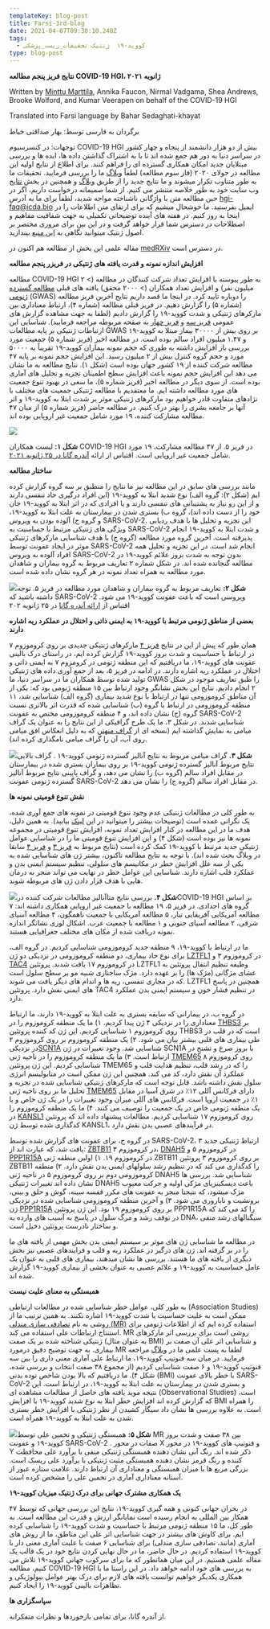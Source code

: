 ```yaml
---
templateKey: blog-post
title: Farsi-3rd-blog
date: 2021-04-07T09:30:10.248Z
tags:
  - کووید-۱۹  ژنتیک تحقیقات_زیست_پزشکی
type: blog-post
---
```

**نتایج فریز پنجم مطالعه COVID-19 HGI، ژانویه ۲۰۲۱**

Written by [Minttu Marttila](https://twitter.com/MinttuMarttila1), Annika Faucon, Nirmal Vadgama, Shea Andrews, Brooke Wolford, and Kumar Veerapen on behalf of the COVID-19 HGI

Translated into Farsi language by Bahar Sedaghati-khayat

برگردان به فارسی توسط: بهار صداقتی خیاط

توجهات: در کنسرسیوم COVID-19 HGI بیش از دو هزار دانشمند از پنجاه و چهار کشور در سراسر دنیا به دور هم جمع شده اند تا با به اشتراک گذاشتن داده ها، ایده ها و بررسی مبتلایان جدید امکان همکاری گسترده ای را فراهم کنند. برای اطلاع از نتایج اولیه این مطالعه در جولای ۲۰۲۰ (فاز سوم مطالعه) لطفاً [وبلاگ](https://www.covid19hg.org/blog/2020-09-24-freeze-3-results/) ما را بررسی فرمایید. تحقیقات ما به طور متناوب تکرار میشوند و ما نتایج جدید را از طریق [وبلاگ](https://www.covid19hg.org/blog/2020-09-24-freeze-3-results/) و همچنین در بخش [نتایج](https://www.covid19hg.org/results/r5/) وب سایت خود به طور خلاصه منتشر می کنیم. از شما صمیمانه درخواست داریم، اگر در حین مطالعه متن با واژگانی ناشناخته مواجه شدید، لطفاً برای ما به آدرس hgi-faq@icda.bio ایمیل بفرستید. ما خوشحال میشیم که برای ارتقای متن اطلاعات را در اینجا به روز کنیم. در هفته های آینده توضیحاتی تکمیلی به جهت شفافیت مفاهیم و اصطلاحات در دسترس شما قرار خواهد گرفت و در این بین برای مروری مختصر بر اصول ژنتیک میتوانید نگاهی به [این منبع](https://medlineplus.gov/genetics/understanding/) بیندازید.

مقاله علمی این بخش از مطالعه هم اکنون در [medRXiv](https://www.medrxiv.org/content/10.1101/2021.03.10.21252820v1) در دسترس است.

**افزایش اندازه نمونه و قدرت یافته های ژنتیکی در فریزر پنجم مطالعه**

مطالعه COVID-19 HGI به طور پیوسته با افزایش تعداد شرکت کنندگان در مطالعه (> ۲ میلیون نفر) و افزایش تعداد همکاران (> ۲۰۰۰ محقق) یافته های قبلی [مطالعه گسترده ژنومی](https://www.broadinstitute.org/files/styles/visuals_style/public/GWAS-Explainer-08-02-17.jpg?itok=-6sgc6nN) (GWAS) را دوباره تایید کرد. در اینجا ما قصد داریم نتایج آخرین فریز مطالعه (شماره ۵) را گزارش دهیم. در فریز قبلی مطالعه (شماره ۴)، ارتباط معناداری بین مارکرهای ژنتیکی و شدت کووید-۱۹ را گزارش دادیم (لطفا به جهت مشاهده گزارش های عمومی [فریز سه](https://www.covid19hg.org/blog/2020-09-24-freeze-3-results/) و [فریز چهار](https://www.covid19hg.org/blog/2020-11-24-covid-19-hgi-results-for-data-freeze-4-october-2020/) به صفحه مربوطه مراجعه فرمایید). شناسایی این ارتباطات ژنتیکی بر پایه مطالعات GWAS بر روی بیش از ۳۰۰۰۰ بیمار مبتلا به کووید-۱۹ و ۱.۴۷ میلیون افراد سالم بوده است. در مطالعه اخیر (فریز شماره ۵) جمعیت مورد بررسی باز افزایش داشته به طوری که حجم نمونه بیماران کووید-۱۹ تقریباً به ۵۰۰۰۰ مورد و حجم گروه کنترل بیش از ۲ میلیون رسید. این افزایش حجم نمونه بر پایه ۴۷ مطالعه شرکت کننده از ۱۹ کشور جهان بوده است (شکل ۱). نتایج مطالعه به ما نشان می دهد این افزایش حجم نمونه باعث افزایش سطح اطمینان تجزیه و تحلیل های آماری بوده است. از سوی دیگر در مطالعه اخیر (فریز شماره ۵)، ما سعی در بهبود تنوع جمعیت های مورد مطالعه داشته ایم. ما معتقدیم با مطالعه ژنتیکی جمعیت های مختلف با نژادهای متفاوت قادر خواهیم بود مارکرهای ژنتیکی موثر بر شدت ابتلا به کووید-۱۹ و اثر آنها بر جامعه بشری را بهتر درک کنیم. در مطالعه حاضر (فریز شماره ۵) از میان ۴۷ مطالعه مشارکت کننده، ۱۹ مورد شامل جمعیت غیر اروپایی بوده اند.

![](https://lh4.googleusercontent.com/bMS0gVJ20Pyl1RaqwmA1gkmIiayTwAY7JD-rV1C3PIURfH9qgim5S0srYQHku--9fFZHHpMgJ4VqpFtSBa04b-VZ05qK_ZYE0KSN0-3tjwEgh7WteIFWKlnJfvWkBsEcIiBFUWB9)

**شکل ۱:** لیست همکاران COVID-19 HGI در فریز ۵. از ۴۷ مطالعه مشارکت، ۱۹ مورد شامل جمعیت غیر اروپایی است. اقتباس از ارائه [آندره گانا در ۲۵ ژانویه ۲۰۲۱](https://www.covid19hg.org/blog/2021-01-29-january-25-2021-meeting/).

**ساختار مطالعه**

مانند بررسی های سابق در این مطالعه نیز ما نتایج را منطبق بر سه گروه گزارش کرده ایم (شکل ۲): گروه الف) نوع شدید ابتلا به کووید-۱۹ (این افراد درگیری حاد تنفسی دارند و از این رو نیاز به پشتیبانی های تنفسی دارند و یا افرادی که در اثر ابتلا به کووید-۱۹ جان خود را از دست داده اند)، گروه ب) بستری شدن در بیمارستان به علت ابتلا به کووید-۱۹، و گروه ج) آلوده بودن به ویروس SARS-CoV-2. این تجزیه و تحلیل ها با هدف ردیابی ویژگی های ژنتیکی مرتبط با حساسیت به SARS-CoV-2 و شدت ابتلا به کووید-۱۹ انجام پذیرفته است. آخرین گروه مورد مطالعه (گروه ج) با هدف شناسایی مارکرهای ژنتیکی موثر در ایجاد عفونت توسط SARS-CoV-2 انجام شد است. در این تجزیه و تحلیل همه افراد آلوده به ویروس SARS-CoV-2 بدون توجه به شدت بروز علائم کووید-۱۹ در مطالعه گنجانده شده اند. در شکل شماره ۲ تعاریف مربوط به گروه بیماران و شاهدان مورد مطالعه به همراه تعداد نمونه در هر گروه نشان داده شده است.

![](https://lh4.googleusercontent.com/AJpVhTymX8P1dUrJCJvXx9Kq996mszcRueCCtyGpIt45FzPY55mErI42CbQMNLA2VQ9v6HUWT-a69oTghm85FQ4-id499KDFt-Gf7OyBmMX0sUWqUm5N-koFdmzAQgiV-w3F-sEx)**شکل ۲:** تعاریف مربوط به گروه بیماران و شاهدان مورد مطالعه در فریز ۵. توجه داشته باشید که SARS-CoV-2 ویروسی است که باعث عفونت کووید-۱۹ می شود. اقتباس از [ارائه آندره گانا](https://www.covid19hg.org/blog/2021-01-29-january-25-2021-meeting/) در ۲۵ ژانویه ۲۰۲

**بعضی از مناطق ژنومی مرتبط با کووید-۱۹ به ایمنی ذاتی و اختلال در عملکرد ریه اشاره دارند**

همان طور که پیش از این در نتایج [فریز ۴](https://www.covid19hg.org/blog/2020-11-24-covid-19-hgi-results-for-data-freeze-4-october-2020/) مارکرهای ژنتیکی جدیدی بر روی کروموزوم ۷ در ارتباط با حساسیت و شدت بروز کووید-۱۹ گزارش کرده ایم، در راستای درک بالینی عفونت های کووید-۱۹، ما دریافتیم که این منطقه ژنومی در کرومزوم ۷ به ایمنی ذاتی و اختلال در عملکرد ریه اشاره دارند. در ادامه در فریز ۵، بعد از جمع آوری داده های ژنتیکی تولید شده توسط همکاران ما در سراسر دنیا، ما GWAS را طبق تعاریف موجود در شکل ۲ انجام دادیم. نتایج این بخش نشانگر وجود ارتباط بین ۱۵ منطقه ژنومی بود که: یکی از آن مناطق کروموزومی تنها در ارتباط با نوع شدید بیماری (گروه الف) شناسایی شد، ۱۱ منطقه کروموزومی در ارتباط با گروه (ب) شناسایی شده که قدرت اثر بالاتری نسبت گروه (ج) نشان داده اند، و ۴ منطقه کروموزومی مختص به عفونت SARS-CoV-2 شناسایی شدند. در شکل ۳، ما یک طرح گرافیکی از این نتایج را به عنوان یک گراف میامی به نمایش گذاشته ایم (نسخه ای از [گراف منهتن](https://en.wikipedia.org/wiki/Manhattan_plot) که به دلیل انعکاس افق میامی روی آب، آن را گراف میامی نامگذاری کرده اند).

![](https://lh3.googleusercontent.com/s6eGVuzU7YCcppRDbiA5v4f7LG8-S14tESdgzgjJw4E5um_YTck3VvT027saTBQUK8vvg5odbzQHvAk0Qnn2QsbAMFtpij68IuIAkbhqceEdQsXmrIwWfXPMIihNJBgt65V2MY5k)**شکل ۳.** گراف میامی مربوط به نتایج آنالیز گسترده ژنومی کووید-۱۹ . گراف بالایی نتایج مربوط آنالیز گسترده ژنومی کووید-۱۹ بر روی بیماران بستری شده در بیمارستان در مقابل افراد سالم (گروه ب) را نشان می دهد، و گراف پایینی نتایج مربوط آنالیز گسترده ژنومی عفونت SARS-CoV-2 در مقابل افراد سالم (گروه ج) را نشان می دهد.

**نقش تنوع قومیتی نمونه ها**

به طور کلی در مطالعات ژنتیکی عدم وجود تنوع قومیتی در نمونه های جمع آوری شده، یک نگرانی عمده است (توضیحات بیشتر را میتوانید در این [لینک](https://www.vox.com/science-and-health/2018/10/22/17983568/dna-tests-precision-medicine-genetics-gwas-diversity-all-of-us) بیابید). به همین دلیل، هدف ما در این مطالعه در کنار افزایش تعداد نمونه، افزایش تنوع قومیتی در مجموعه نمونه ها نیز بوده است (شکل ۴) و این افزایش تنوع قومیتی ما را در شناسایی عوامل ژنتیکی جدید مرتبط با کووید-۱۹ کمک کرده است (نتایج مربوط به [فریز ۳](https://www.covid19hg.org/blog/2020-09-24-freeze-3-results/) و [فریز ۴](https://www.covid19hg.org/blog/2020-11-24-covid-19-hgi-results-for-data-freeze-4-october-2020/) سابقا در وبلاگ بحث شده اند). با توجه به نتایج مطالعه تاکنون، بیشتر ژن های شناسایی شده به یکی از سه علل افزایش خطر در مکانیسم های سلولی، تنظیم سیستم ایمنی بدن و عملکرد قلب اشاره دارند. شناسایی این عوامل خطر در نهایت می تواند منجر به درمان هایی با هدف قرار دادن ژن های مربوطه شوند.

![](https://lh3.googleusercontent.com/derCcUQy3_7TIiqv3EiNhZIPWQZfi_LHBAreZLNK5d_qj0shFoelPNjlZZjI1D9c_TkDzE_bvWXXTaqCVsOkN_boetDYkzy4bTzvUYFeJ86FWGo0TncJ6x98D2kmz0qbe8HmiIX3)**شکل ۴.** بررسی نتایج متاآنالیز مطالعات شرکت کننده درCOVID-19 HGI بر اساس گروه های اجدادی. در فریز ۵، ۱۹ مطالعه با جمعیت غیر اروپایی همکاری داشته اند: ۷ مطالعه آمریکایی آفریقایی تبار، ۵ مطالعه آمریکایی با جمعیت ناهمگون، ۴ مطالعه آسیای شرقی، ۲ مطالعه آسیای جنوبی و ۱ مطالعه با جمعیت عرب. اشکال لوزی نشانگر اندازه نمونه دریافت شده از مکان های مختلف جغرافیایی هستند.

ما در ارتباط با کووید-۱۹، ۹ منطقه جدید کروموزومی شناسایی کردیم. در گروه الف، برای نوع حاد بیماری، دو منطقه کروموزومی در نزدیکی دو ژن [LZTFL1](https://www.genecards.org/cgi-bin/carddisp.pl?gene=LZTFL1) در کروموزوم ۳ و [TAC4](https://www.genecards.org/cgi-bin/carddisp.pl?gene=TAC4) در کروموزوم ۱۷ یافت شدند. پروتئین LZTFL1 وظیفه تنظیم انتقال پروتئین به غشای مژگانی (مژک ها) را بر عهده دارد. مژک ساختاری شبیه مو بر سطح سلول است که در مجاری تنفسی، ریه ها و اندام های دیگر یافت می شوند. LZTFL1 همچنین در پاسخ های ایمنی نفش دارد. پروتئین TAC4 در تنظیم فشار خون و سیستم ایمنی بدن عملکرد دارد.

در گروه ب، در بیمارانی که سابقه بستری به علت ابتلا به کووید-۱۹ دارند، ما ارتباط معناداری را در نزدیکی ۴ ژن پیدا کردیم. ۱) ما یک منطقه کروموزوم را در [THBS3](https://www.genecards.org/cgi-bin/carddisp.pl?gene=THBS3) بر روی کروموزوم ۱ شناسایی کردیم. این ژن کد کننده پروتئین THBS3 است که در قلب در طی بیماری های قلبی بیشتر بیان می شود. ۲) یک منطقه کروموزوم بر روی کروموزوم ۲ در نزدیکی[SCN1A](https://www.genecards.org/cgi-bin/carddisp.pl?gene=SCN1A) شناسایی شد. وجود تغییرات در ژن SCN1A با بروز صرع و تشنج در ارتباط است. ۳) ما یک منطقه کروموزوم را در ناحیه ژنی [TMEM65](https://www.genecards.org/cgi-bin/carddisp.pl?gene=TMEM65) روی کروموزوم ۸ شناسایی کردیم. این ژن پروتئین TMEM65 را که در رشد قلب، تنظیم هدایت قلب و عملکرد آن نقش دارد، کد می کند. همچنین این ژن ممکن است در متابولیسم انرژی سلول نقش داشته باشد. قابل توجه است که مارکرهای ژنتیکی شناسایی شده در تجزیه و تحلیل ما بر روی ناحیه ژنی [TMEM65](https://www.genecards.org/cgi-bin/carddisp.pl?gene=TMEM65) دارای فرکانس آللی ۱۲٪ در شرق آسیا در مقابل ۱٪ در جمعیت اروپا است. فرکانس های آللی میزان وجود تغییرات را در یک ژن خاص و یا یک منطقه ژنومی خاص در یک جمعیت را توصیف می کنند. ۴) ما یک منطقه کروموزوم را در [KANSL1](https://www.genecards.org/cgi-bin/carddisp.pl?gene=KANSL1) روی کروموزوم ۱۷ شناسایی کردیم. مطالعات پیشنهاد داده اند که پروتئین کدگذاری شده توسط ژن KANSL1، در فرآیندهای عصبی بدن نقش دارد.

در گروه ج، برای عفونت های گزارش شده توسط SARS-CoV-2، ۳ ارتباط ژنتیکی جدید یافت شد، که عبارت اند از: [ZBTB11](https://www.genecards.org/cgi-bin/carddisp.pl?gene=ZBTB11) در کروموزوم ۳، [DNAH5](https://www.genecards.org/cgi-bin/carddisp.pl?gene=DNAH5) در کروموزوم ۵ و [PPP1R15A](https://www.genecards.org/cgi-bin/carddisp.pl?gene=PPP1R15A) در کروموزوم ۱۹. ۱) اولین منطقه ژنی ZBTB11 بر روی کروموزوم ۳ پروتئین ZBTB11 را کدگذاری می کند که در تنظیم رشد سلولهای ایمنی بدن نقش دارد. ۲) منطقه کروموزومی دوم بر روی کروموزوم ۵ در ناحیه ژنی DNAH5 شناسایی شد. بررسی ها نشان داده اند تغییرات ژنتیکی DNAH5 باعث دیسکینزیای مژکی اولیه و حرکت معیوب مژک میشود، که نتیجتا منجر به عفونت های مکرر قفسه سینه، گوش و حلق و بینی، برونشیت و ناباروری می شود. ۳) و آخرین منطقه کروموزومی شناسایی شده در نزدیکی ژن [PPP1R15A](https://www.genecards.org/cgi-bin/carddisp.pl?gene=PPP1R15A) بر روی کروموزوم ۱۹ بود. این ژن پروتئین PPP1R15A را کد می کند که در توقف رشد و مرگ سلول در پاسخ به آسیب های وارده به DNA، سیگنالهای رشد منفی و ساختار نادرست پروتئین دخیل است.

در مطالعه ما شناسایی ژن های موثر بر سیستم ایمنی بدن بخش مهمی از یافته های ما را در بر گرفته اند. ژن های درگیر در عملکرد ریه و قلب و فرایندهای عصبی نیز بخش دیگری از یافته های ما هستند. بررسی ها نشان میدهند، بیماری های قلبی به عنوان یک عامل حساسیت به کووید-۱۹ و علائم عصبی به عنوان بخشی از بیماری کووید-۱۹ گزارش شده اند.

**همبستگی به معنای علیت نیست**

به طور کلی، عوامل خطر شناسایی شده در مطالعات ارتباطی (Association Studies) ممکن است به علیت حساسیت یا شدت کووید-۱۹ اشاره نکنند. به همین ترتیب ما از روشی به نام [تصادفی سازی مندلی (MR)](https://en.wikipedia.org/wiki/Mendelian_randomization) استفاده کرده ایم که از اطلاعات ژنومی برای استنتاج ارتباطات علی استفاده می کند. MR روشی است برای بررسی اثر مارکرهای ژنتیکی شناخته شده بر یک صفت (به عنوان مثال BMI) و شناسایی اثر علی آن صفت بر بیماری. به جهت توضیح دقیق درمورد MR لطفا به پست علمی ما در [وبلاگ](https://www.covid19hg.org/blog/2021-02-05-mr-working-group/) مراجعه فرمایید. در میان سه فنوتیپ کووید-۱۹، ما ارتباط علی آماری معنی داری را بین سه فنوتیپ کووید-۱۹ و ۶ صفت شناسایی کردیم (از مجموع ۳۸ صفت انتخاب و بررسی شده، شکل ۴). ما دریافتیم که بالا بودن شاخص توده بدنی (BMI) با خطر بالای عفونت SARS-CoV-2 و بستری شدن در بیمارستان به علت ابتلا به کووید-۱۹، در ارتباط است. این نتیجه موید یافته های حاصل از مطالعات مشاهده ای (Observational Studies) است، که گزارش کرده اند افزایش خطر ابتلا به نوع شدید کووید-۱۹ با افزایش BMI را همراه است. به علاوه بررسی ها نشان داد سیگار کشیدن از نظر ژنتیکی با افزایش خطر بستری شدن به علت ابتلا به کووید-۱۹ همراه است.

![](https://lh5.googleusercontent.com/hwZykpa8BGibeQnolbzjNxFs2azPWT0q95HtUm4xmGZJxqql8sj3lAUvdsuWvOVqvIOv9gJExqtHMdQD9H8i8WCiW15LEYiMzX5NjCTZhpbotXYi21dm4EeNZ17ItCZ43g2Ryrre)**شکل ۵:** همبستگی ژنتیکی و تخمین علی توسط MR بین ۳۸ صفت و شدت بروز کووید-۱۹ و عفونت SARS-CoV-2 . صفات در محور X و فنوتیپ های کووید-۱۹ در محور Y ذکر شده اند. رنگ آبی نشان دهنده همبستگی ژنتیکی منفی با برآورد علی محافظت کننده و رنگ قرمز نشان دهنده همبستگی مثبت ژنتیکی با برآورد علی ریسک است. بزرگی مربع ها با میزان همبستگی و معناداری آن ارتباط دارند. علامت ستاره عبور از آستانه معناداری آماری در تخمین علی را مشخص کرده است.

**یک همکاری مشترک جهانی برای درک ژنتیک میزبان کووید-۱۹**

در بحران جهانی کنونی و همه گیری کووید-۱۹، نتایج این بررسی جهانی که توسط ۴۷ همکار بین المللی به انجام رسیده است نمایانگر ارزش و قدرت این مطالعه است. به طور کل، ما ۱۵ منطقه ژنومی مرتبط با حساسیت و شدت کووید-۱۹ را شناسایی کرده ایم. برای کاوش های بیشتر در جهت شناسایی اثر علی این مناطق، ما از روش های آماری (مانند، تصادفی سازی مندلی) برای شناسایی ۶ صفت با علیت آماری معنی دار با کووید-۱۹ استفاده کردیم. در حال حاضر، ما در حال نهایی کردن نتایج خود در یک قالب یک مقاله علمی هستیم. در این میان همانطور که ما برای سرکوب جهانی کووید-۱۹ تلاش می کنیم، مطالعه COVID-19 HGI به بررسی های خود ادامه خواهد داد. در این راستا ما با همکاری یکدیگر خواهیم توانست یافته های لازم برای درک بهتر عوامل بیولوژیکی و تظاهرات بالینی کووید-۱۹ را ایجاد کنیم.

**سپاسگزاری ها**

از آندره گانا، برای تمامی بازخوردها و نظرات متفکرانه.